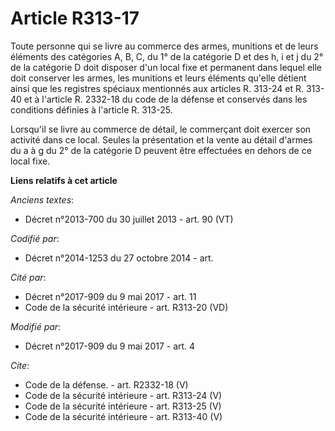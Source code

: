 # Article R313-17

Toute personne qui se livre au commerce des armes, munitions et de leurs éléments des catégories A, B, C, du 1° de la
catégorie D et des h, i et j du 2° de la catégorie D doit disposer d'un local fixe et permanent dans lequel elle doit
conserver les armes, les munitions et leurs éléments qu'elle détient ainsi que les registres spéciaux mentionnés aux articles
R. 313-24 et R. 313-40 et à l'article R. 2332-18 du code de la défense et conservés dans les conditions définies à l'article
R. 313-25. 

Lorsqu'il se livre au commerce de détail, le commerçant doit exercer son activité dans ce local. Seules la présentation et la
vente au détail d'armes du a à g du 2° de la catégorie D peuvent être effectuées en dehors de ce local fixe.

**Liens relatifs à cet article**

_Anciens textes_:

  - Décret n°2013-700 du 30 juillet 2013 - art. 90 (VT)

_Codifié par_:

  - Décret n°2014-1253 du 27 octobre 2014 - art.

_Cité par_:

  - Décret n°2017-909 du 9 mai 2017 - art. 11
  - Code de la sécurité intérieure - art. R313-20 (VD)

_Modifié par_:

  - Décret n°2017-909 du 9 mai 2017 - art. 4

_Cite_:

  - Code de la défense. - art. R2332-18 (V)
  - Code de la sécurité intérieure - art. R313-24 (V)
  - Code de la sécurité intérieure - art. R313-25 (V)
  - Code de la sécurité intérieure - art. R313-40 (V)
